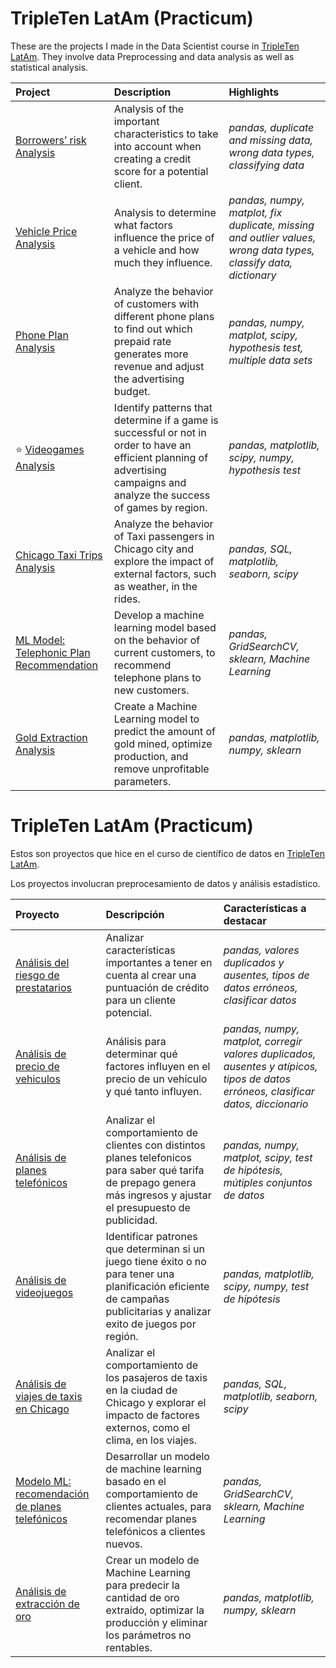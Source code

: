 # TripleTen LatAm (Practicum)
These are the projects I made in the Data Scientist course in [TripleTen LatAm](https://Tripleten.com/data-science/).
They involve data Preprocessing and data analysis as well as statistical analysis. 



| Project               | Description                                                                                 | Highlights                      |
|:--------------------- |:------------------------------------------------------------------------------------------- |:------------------------------ |
|[Borrowers’ risk Analysis](https://github.com/IreneRA/Practicum/blob/2-borrowers%E2%80%99risk-analysis/An%C3%A1lisis%20del%20riesgo%20de%20incumplimiento%20de%20los%20prestatarios.ipynb)| Analysis of the important characteristics to take into account when creating a credit score for a potential client.|*pandas, duplicate and missing data, wrong data types, classifying data*|
|[Vehicle Price Analysis](https://github.com/IreneRA/TripleTen-LatAm/blob/3-Vehicle-Price-Analysis/S3%20-%20precio%20vehiculos.ipynb)| Analysis to determine what factors influence the price of a vehicle and how much they influence.|*pandas, numpy, matplot, fix duplicate, missing and outlier values, wrong data types, classify data, dictionary*|
|[Phone Plan Analysis](https://github.com/IreneRA/TripleTen-LatAm/blob/4-Phone-Plan-Analysis/S4%20-%20analisis%20plan%20telefonico.ipynb)| Analyze the behavior of customers with different phone plans to find out which prepaid rate generates more revenue and adjust the advertising budget.|*pandas, numpy, matplot, scipy, hypothesis test, multiple data sets*|
|:star: [Videogames Analysis](https://github.com/IreneRA/Practicum/blob/5-Videogames-analysis/Analisis_videojuegos.ipynb)|Identify patterns that determine if a game is successful or not in order to have an efficient planning of advertising campaigns and analyze the success of games by region.|*pandas, matplotlib, scipy, numpy, hypothesis test*|
|[Chicago Taxi Trips Analysis](https://github.com/IreneRA/TripleTen-LatAm/tree/6-Taxi-trips-analysis)|Analyze the behavior of Taxi passengers in Chicago city and explore the impact of external factors, such as weather, in the rides.|*pandas, SQL, matplotlib, seaborn, scipy*|
|[ML Model: Telephonic Plan Recommendation](https://github.com/IreneRA/TripleTen-LatAm/blob/7-ML-recommend-phone-plan/S7%20-%20suscriptores%20megaline.ipynb)|Develop a machine learning model based on the behavior of current customers, to recommend telephone plans to new customers.|*pandas, GridSearchCV, sklearn,  Machine Learning*|
|[Gold Extraction Analysis](https://github.com/IreneRA/TripleTen-LatAm/blob/10-Gold-extraction-analysis/S10%20Extraccion%20de%20oro2.ipynb)|Create a Machine Learning model to predict the amount of gold mined, optimize production, and remove unprofitable parameters.|*pandas, matplotlib, numpy, sklearn*|



# TripleTen LatAm (Practicum)
Estos son proyectos que hice en el curso de científico de datos en  [TripleTen LatAm](https://tripleten.com/es-mex/data-scientist/).

Los proyectos involucran preprocesamiento de datos y análisis estadístico. 

| Proyecto               | Descripción                                                                                 | Características a destacar                      |
|:--------------------- |:------------------------------------------------------------------------------------------- |:------------------------------ |
|[Análisis del riesgo de prestatarios](https://github.com/IreneRA/Practicum/blob/2-borrowers%E2%80%99risk-analysis/An%C3%A1lisis%20del%20riesgo%20de%20incumplimiento%20de%20los%20prestatarios.ipynb)| Analizar características importantes a tener en cuenta al crear una puntuación de crédito para un cliente potencial.|*pandas, valores duplicados y ausentes, tipos de datos erróneos, clasificar datos*|
|[Análisis de precio de vehiculos](https://github.com/IreneRA/TripleTen-LatAm/blob/3-Vehicle-Price-Analysis/S3%20-%20precio%20vehiculos.ipynb)| Análisis para determinar qué factores influyen en el precio de un vehículo y qué tanto influyen.|*pandas, numpy, matplot, corregir valores duplicados, ausentes y atípicos, tipos de datos erróneos, clasificar datos, diccionario*|
|[Análisis de planes telefónicos](https://github.com/IreneRA/TripleTen-LatAm/blob/4-Phone-Plan-Analysis/S4%20-%20analisis%20plan%20telefonico.ipynb)| Analizar  el comportamiento de clientes con distintos planes telefonicos para saber qué tarifa de prepago genera más ingresos y ajustar el presupuesto de publicidad.|*pandas, numpy, matplot, scipy,  test de hipótesis, mútiples conjuntos de datos*|
|[Análisis de videojuegos](https://github.com/IreneRA/Practicum/blob/5-Videogames-analysis/Analisis_videojuegos.ipynb)|Identificar patrones que determinan si un juego tiene éxito o no para tener una planificación eficiente de campañas publicitarias y analizar exito de juegos por región.|*pandas, matplotlib, scipy, numpy, test de hipótesis*|
|[Análisis de viajes de taxis en Chicago](https://github.com/IreneRA/TripleTen-LatAm/tree/6-Taxi-trips-analysis)|Analizar el comportamiento de los pasajeros de taxis en la ciudad de Chicago y explorar el impacto de factores externos, como el clima, en los viajes.|*pandas, SQL, matplotlib, seaborn, scipy*|
|[Modelo ML: recomendación de planes telefónicos](https://github.com/IreneRA/TripleTen-LatAm/blob/7-ML-recommend-phone-plan/S7%20-%20suscriptores%20megaline.ipynb)|Desarrollar un modelo de machine learning basado en el comportamiento de clientes actuales, para recomendar planes telefónicos a clientes nuevos.|*pandas, GridSearchCV, sklearn,  Machine Learning*|
|[Análisis de extracción de oro](https://github.com/IreneRA/TripleTen-LatAm/blob/10-Gold-extraction-analysis/S10%20Extraccion%20de%20oro2.ipynb)|Crear un modelo de Machine Learning para predecir la cantidad de oro extraído, optimizar la producción y eliminar los parámetros no rentables.|*pandas, matplotlib, numpy, sklearn*|
